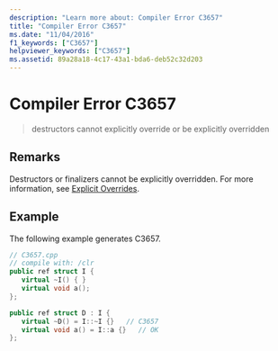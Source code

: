 ```yaml
---
description: "Learn more about: Compiler Error C3657"
title: "Compiler Error C3657"
ms.date: "11/04/2016"
f1_keywords: ["C3657"]
helpviewer_keywords: ["C3657"]
ms.assetid: 89a28a18-4c17-43a1-bda6-deb52c32d203
---
```

# Compiler Error C3657

> destructors cannot explicitly override or be explicitly overridden

## Remarks

Destructors or finalizers cannot be explicitly overridden. For more information, see [Explicit Overrides](../../extensions/explicit-overrides-cpp-component-extensions.md).

## Example

The following example generates C3657.

```cpp
// C3657.cpp
// compile with: /clr
public ref struct I {
   virtual ~I() { }
   virtual void a();
};

public ref struct D : I {
   virtual ~D() = I::~I {}   // C3657
   virtual void a() = I::a {}   // OK
};
```
